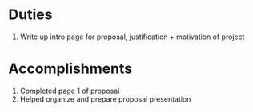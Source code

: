 # Duties
1) Write up intro page for proposal, justification + motivation of project
# Accomplishments
1) Completed page 1 of proposal
2) Helped organize and prepare proposal presentation